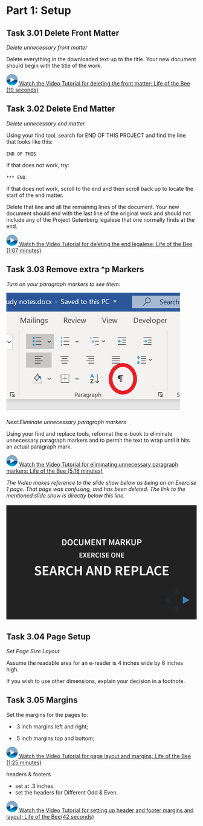 # Part 1: Setup

## Task 3.01 Delete Front Matter

*Delete unnecessary front matter*

Delete everything in the downloaded text up to the title. Your new document should begin with the title of the work.

<img src="images/video.png" width="30">[ Watch the Video Tutorial for deleting the front matter; Life of the Bee (19 seconds)](https://ils.unc.edu/courses/2017_fall/inls161_001/videos/markup/markup-02-delete-front-matter.mp4)

## Task 3.02 Delete End Matter

*Delete unnecessary end matter*

Using your find tool, search for END OF THIS PROJECT and find the line that looks like this:

<code>END OF THIS</code>

If that does not work, try:

<code>*** END</code>

If that does not work, scroll to the end and then scroll back up to locate the start of the end matter.

Delete that line and all the remaining lines of the document. Your new document should end with the last line of the original work and should not include any of the Project Gutenberg legalese that one normally finds at the end.

<img src="images/video.png" width="30">[ Watch the Video Tutorial for deleting the end legalese; Life of the Bee (1:07 minutes)](https://ils.unc.edu/courses/2017_fall/inls161_001/videos/markup/markup-03-delete-end-legalese.mp4)

## Task 3.03 Remove extra ^p Markers

*Turn on your paragraph markers to see them:*

![paragraph marker](images/paragraph-marker-pc.png)

*Next:Eliminate unnecessary paragraph markers*

Using your find and replace tools, reformat the e-book to eliminate unnecessary paragraph markers and to permit the text to wrap until it hits an actual paragraph mark.

<img src="images/video.png" width="30">[ Watch the Video Tutorial for eliminating unnecessary paragraph markers: Life of the Bee (5:18 minutes)](https://ils.unc.edu/courses/2017_fall/inls161_001/videos/markup/markup-04-remove-returns-1.mp4)

*The Video makes reference to the slide show below as being on an Exercise 1 page. That page was confusing, and has been deleted. The link to the mentioned slide show is directly below this line.*

<a href="https://ils.unc.edu/courses/2019_spring/inls161_001/03/01d-documents-exercise-1-slides.html"><img src=images/search-replace-slide-show.png alt="slide show"></a>

## Task 3.04 Page Setup

*Set Page Size Layout*

Assume the readable area for an e-reader is 4 inches wide by 6 inches high.

If you wish to use other dimensions, explain your decision in a footnote.
## Task 3.05 Margins

Set the margins for the pages to:

* .3 inch margins left and right;

* .5 inch margins top and bottom;

<img src="images/video.png" width="30">[ Watch the Video Tutorial for page layout and margins; Life of the Bee (1:25 minutes)](https://ils.unc.edu/courses/2017_fall/inls161_001/videos/markup/markup-06-layout-and-margins.mp4)


headers & footers

* set at .3 inches.
* set the headers for Different Odd & Even.

<img src="images/video.png" width="30">[ Watch the Video Tutorial for setting up header and footer margins and layout; Life of the Bee(42 seconds)](https://ils.unc.edu/courses/2017_fall/inls161_001/videos/markup/markup-07-layout-header-footer-margins.mp4)
